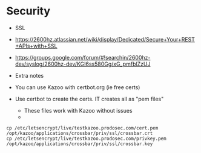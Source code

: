 # Security

* SSL 
 * https://2600hz.atlassian.net/wiki/display/Dedicated/Secure+Your+REST+APIs+with+SSL
 * https://groups.google.com/forum/#!searchin/2600hz-dev/syslog/2600hz-dev/KGI6ss580Gg/xG_pmfblZzUJ
 
* Extra notes
 * You can use Kazoo with certbot.org (ie free certs)
 * Use certbot to create the certs. IT creates all as "pem files"
   * These files work with Kazoo without issues
   * 
```
cp /etc/letsencrypt/live/testkazoo.prodosec.com/cert.pem /opt/kazoo/applications/crossbar/priv/ssl/crossbar.crt
cp /etc/letsencrypt/live/testkazoo.prodosec.com/privkey.pem /opt/kazoo/applications/crossbar/priv/ssl/crossbar.key
```
